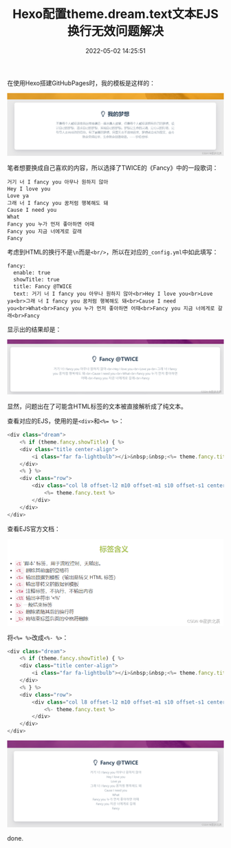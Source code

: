 ﻿---
title: Hexo配置theme.dream.text文本EJS换行无效问题解决
date: 2022-05-02 14:25:51
summary: 本文分享Hexo配置theme.dream.text文本EJS换行无效问题的解决方法。
tags:
- Web前端技术
- Hexo
categories:
- 开发技术
---

在使用Hexo搭建GitHubPages时，我的模板是这样的：

![](../../../images/软件开发/前端开发/Hexo配置theme.dream.text文本EJS换行无效问题解决/1.png)

笔者想要换成自己喜欢的内容，所以选择了TWICE的《Fancy》中的一段歌词：
```text
거기 너 I fancy you 아무나 원하지 않아
Hey I love you
Love ya
그래 너 I fancy you 꿈처럼 행복해도 돼
Cause I need you
What
Fancy you 누가 먼저 좋아하면 어때
Fancy you 지금 너에게로 갈래
Fancy
```

考虑到HTML的换行不是`\n`而是`<br/>`，所以在对应的`_config.yml`中如此填写：
```
fancy:
  enable: true
  showTitle: true
  title: Fancy @TWICE
  text: 거기 너 I fancy you 아무나 원하지 않아<br>Hey I love you<br>Love ya<br>그래 너 I fancy you 꿈처럼 행복해도 돼<br>Cause I need you<br>What<br>Fancy you 누가 먼저 좋아하면 어때<br>Fancy you 지금 너에게로 갈래<br>Fancy
```

显示出的结果却是：

![](../../../images/软件开发/前端开发/Hexo配置theme.dream.text文本EJS换行无效问题解决/2.png)

显然，问题出在了可能含HTML标签的文本被直接解析成了纯文本。

查看对应的EJS，使用的是`<div>`和`<%= %>`：

```js
<div class="dream">
    <% if (theme.fancy.showTitle) { %>
    <div class="title center-align">
        <i class="far fa-lightbulb"></i>&nbsp;&nbsp;<%= theme.fancy.title %>
    </div>
    <% } %>
    <div class="row">
        <div class="col l8 offset-l2 m10 offset-m1 s10 offset-s1 center-align text">
            <%= theme.fancy.text %>
        </div>
    </div>
</div>
```

查看EJS官方文档：

![](../../../images/软件开发/前端开发/Hexo配置theme.dream.text文本EJS换行无效问题解决/3.png)

将`<%= %>`改成`<%- %>`：

```js
<div class="dream">
    <% if (theme.fancy.showTitle) { %>
    <div class="title center-align">
        <i class="far fa-lightbulb"></i>&nbsp;&nbsp;<%= theme.fancy.title %>
    </div>
    <% } %>
    <div class="row">
        <div class="col l8 offset-l2 m10 offset-m1 s10 offset-s1 center-align text">
            <%- theme.fancy.text %>
        </div>
    </div>
</div>
```

![](../../../images/软件开发/前端开发/Hexo配置theme.dream.text文本EJS换行无效问题解决/4.png)

done.
